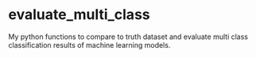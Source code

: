 # evaluate_multi_class
My python functions to compare to truth dataset and evaluate multi class classification results of machine learning models.
